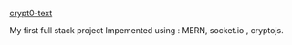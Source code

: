 [crypt0-text](https://crypt0-text.herokuapp.com)

 My first full stack project
 Impemented using : MERN, socket.io , cryptojs.
